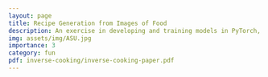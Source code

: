 ```yaml
---
layout: page
title: Recipe Generation from Images of Food
description: An exercise in developing and training models in PyTorch, delving deeper into the field of computer vision and image analysis 
img: assets/img/ASU.jpg
importance: 3
category: fun
pdf: inverse-cooking/inverse-cooking-paper.pdf
---
```


